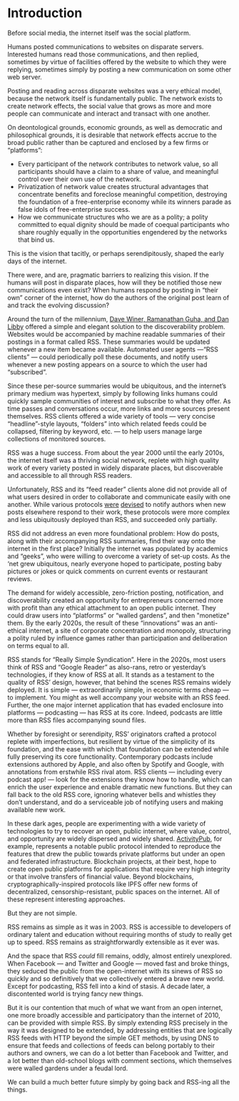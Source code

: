 # Introduction

Before social media, the internet itself was the social
platform.

Humans posted communications to websites on disparate
servers. Interested humans read those communications, and then
replied, sometimes by virtue of facilities offered by the website to
which they were replying, sometimes simply by posting a new
communication on some other web server.

Posting and reading across disparate websites was a very ethical
model, because the network itself is fundamentally public. The network
exists to create network effects, the social value that grows as more
and more people can communicate and interact and transact with one
another.

On deontological grounds, economic grounds, as well as
democratic and philosophical grounds, it is desirable that network
effects accrue to the broad public rather than be captured and
enclosed by a few firms or “platforms”:

- Every participant of the network contributes to network value, so
  all participants should have a claim to a share of value, and
  meaningful control over their own use of the network.
- Privatization of network value creates structural advantages that
  concentrate benefits and foreclose meaningful competition,
  destroying the foundation of a free-enterprise economy while its
  winners parade as false idols of free-enterprise success.
- How we communicate structures who we are as a polity; a polity
  committed to equal dignity should be made of coequal participants
  who share roughly equally in the opportunities engendered by the
  networks that bind us.

This is the vision that tacitly, or perhaps serendipitously, shaped
the early days of the internet.

There were, and are, pragmatic barriers to realizing this vision. If
the humans will post in disparate places, how will they be notified those
new communications even exist? When humans respond by posting in
“their own” corner of the internet, how do the authors of the original
post learn of and track the evolving discussion?

Around the turn of the millennium, 
[Dave Winer, Ramanathan Guha, and Dan Libby](https://www.rssboard.org/rss-history) 
offered a simple and
elegant solution to the discoverability problem. Websites would be
accompanied by machine readable summaries of their postings in a
format called RSS. These summaries would be updated whenever a new
item became available. Automated user agents —“RSS clients” — could
periodically poll these documents, and notify users whenever a new
posting appears on a source to which the user had “subscribed”.

Since these per-source summaries would be ubiquitous, and the
internet’s primary medium was hypertext, simply by following links
humans could quickly sample communities of interest and subscribe to
what they offer. As time passes and conversations occur, more links
and more sources present themselves. RSS clients offered a wide
variety of tools — very concise “headline”-style layouts, “folders”
into which related feeds could be collapsed, filtering by keyword,
etc. — to help users manage large collections of monitored sources.

RSS was a huge success. From about the year 2000 until the early
2010s, the internet itself was a thriving social network, replete
with high quality work of every variety posted in widely disparate
places, but discoverable and accessible to all through RSS readers.

Unfortunately, RSS and its “feed reader” clients alone did not provide
all of what users desired in order to collaborate and communicate
easily with one another. While various protocols
[were](https://en.wikipedia.org/wiki/Pingback)
[devised](https://en.wikipedia.org/wiki/Webmention) to notify authors
when new posts elsewhere respond to their work, these protocols were
more complex and less ubiquitously deployed than RSS, and succeeded
only partially.

RSS did not address an even more foundational problem: How do posts,
along with their accompanying RSS summaries, find their way onto the
internet in the first place? Initially the internet was populated by
academics and “geeks”, who were willing to overcome a variety of set-up
costs. As the ‘net grew ubiquitous, nearly everyone hoped to
participate, posting baby pictures or jokes or quick comments on
current events or restaurant reviews.

The demand for widely accessible, zero-friction posting, notification,
and discoverability created an opportunity for entrepreneurs
concerned more with profit than any ethical attachment to an open public
internet. They could draw users into “platforms” or “walled gardens”, and then "monetize" them. 
By the
early 2020s, the result of these “innovations” was an anti-ethical
internet, a site of corporate concentration and monopoly, structuring a
polity ruled by influence games rather than participation and deliberation
on terms equal to all.

RSS stands for “Really Simple Syndication”. Here in the 2020s, most
users think of RSS and “Google Reader” as also-rans, retro or
yesterday’s technologies, if they know of RSS at all. It stands as a
testament to the quality of RSS’ design, however, that behind the
scenes RSS remains widely deployed. It is simple &mdash; extraordinarily
simple, in economic terms cheap &mdash; to implement. You might as well
accompany your website with an RSS feed. Further, the one major
internet application that has evaded enclosure into platforms —
podcasting — has RSS at its core. Indeed, podcasts are little more
than RSS files accompanying sound files.

Whether by foresight or serendipity, RSS’ originators crafted a
protocol replete with imperfections, but resilient by
virtue of the simplicity of its foundation, and the ease with which
that foundation can be extended while fully preserving its core
functionality. Contemporary podcasts include extensions authored by
Apple, and also often by Spotify and Google, with annotations from
erstwhile RSS rival atom. RSS clients — including every podcast app! —
look for the extensions they know how to handle, which can enrich the
user experience and enable dramatic new functions. But they can fall
back to the old RSS core, ignoring whatever bells and whistles they
don’t understand, and do a serviceable job of notifying users and
making available new work.

In these dark ages, people are experimenting with a wide variety of
technologies to try to recover an open, public internet, where value,
control, and opportunity are widely dispersed and widely
shared. [ActivityPub](https://activitypub.rocks/), for example,
represents a notable public protocol intended to reproduce the
features that drew the public towards private platforms but under an
open and federated infrastructure. Blockchain projects, at their best,
hope to create open public platforms for applications that require
very high integrity or that involve transfers of financial
value. Beyond blockchains, cryptographically-inspired protocols like
IPFS offer new forms of decentralized, censorship-resistant, public
spaces on the internet. All of these represent interesting approaches.

But they are not simple.

RSS remains as simple as it was in 2003. RSS is accessible to
developers of ordinary talent and education without requiring months
of study to really get up to speed. RSS remains as straightforwardly
extensible as it ever was.

And the space that RSS *could* fill remains, oddly, almost entirely
unexplored. When Facebook — and Twitter and Google — moved fast and
broke things, they seduced the public from the open-internet with its
sinews of RSS so quickly and so definitively that we collectively
entered a brave new world. Except for podcasting, RSS fell into a
kind of stasis. A decade later, a discontented world is trying fancy
new things.

But it is our contention that much of what we want from an open
internet, one more broadly accessible and participatory than the
internet of 2010, can be provided with simple RSS. By simply extending
RSS precisely in the way it was designed to be extended, by addressing
entities that are logically RSS feeds with HTTP beyond the simple GET
methods, by using DNS to ensure that feeds and collections of feeds
can belong portably to their authors and owners, we can do a lot
better than Facebook and Twitter, and a lot better than old-school
blogs with comment sections, which themselves were walled gardens
under a feudal lord.

We can build a much better future simply by going back and RSS-ing all
the things.
